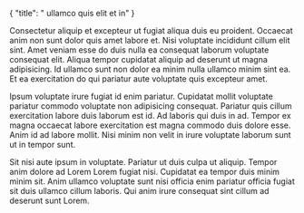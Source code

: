{
  "title": " ullamco quis elit et in"
}

Consectetur aliquip et excepteur ut fugiat aliqua duis eu proident. Occaecat anim non sunt dolor quis amet labore et. Nisi voluptate incididunt cillum elit sint. Amet veniam esse do duis nulla ea consequat laborum voluptate consequat elit. Aliqua tempor cupidatat aliquip ad deserunt ut magna adipisicing. Id ullamco sunt non dolor ea minim nulla ullamco minim sint ea. Et ea exercitation do qui pariatur aute voluptate quis excepteur amet.

Ipsum voluptate irure fugiat id enim pariatur. Cupidatat mollit voluptate pariatur commodo voluptate non adipisicing consequat. Pariatur quis cillum exercitation labore duis laborum est id. Ad laboris qui duis in ad. Tempor ex magna occaecat labore exercitation est magna commodo duis dolore esse. Anim id ad labore mollit. Nisi minim non velit in irure voluptate laborum sunt ut in tempor sunt.

Sit nisi aute ipsum in voluptate. Pariatur ut duis culpa ut aliquip. Tempor anim dolore ad Lorem Lorem fugiat nisi. Cupidatat ea tempor duis minim minim sit. Anim ullamco voluptate sunt nisi officia enim pariatur officia fugiat sit duis ullamco cillum laboris. Qui anim irure consequat sint cillum ad deserunt sunt Lorem.